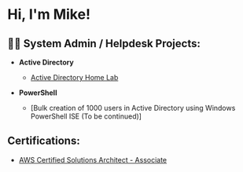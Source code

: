 <h1>Hi, I'm Mike! </h1>

<h2>👨‍💻 System Admin / Helpdesk Projects:</h2>

- <b>Active Directory</b>
  - [Active Directory Home Lab](https://github.com/MikeTse1/ActiveDirectoryLab.git)
    
- <b>PowerShell</b>
  - [Bulk creation of 1000 users in Active Directory using Windows PowerShell ISE (To be continued)]


<h2>Certifications:</h2>

  - [AWS Certified Solutions Architect - Associate](https://www.credly.com/badges/d4f1f138-dbba-4704-9a9a-255d3b47a32a)
    

<!--
**joshmadakor1/joshmadakor1** is a ✨ _special_ ✨ repository because its `README.md` (this file) appears on your GitHub profile.

Here are some ideas to get you started:

- 🔭 I’m currently working on ...
- 🌱 I’m currently learning ...
- 👯 I’m looking to collaborate on ...
- 🤔 I’m looking for help with ...
- 💬 Ask me about ...
- 📫 How to reach me: ...
- 😄 Pronouns: ...
- ⚡ Fun fact: ...
-->
